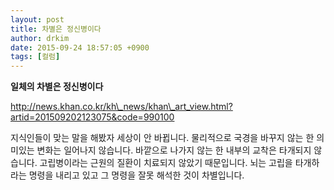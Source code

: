 ```yaml
---
layout: post
title: 차별은 정신병이다
author: drkim
date: 2015-09-24 18:57:05 +0900
tags: [컬럼]
---
```

**일체의 차별은 정신병이다** 

  


http://news.khan.co.kr/kh\_news/khan\_art_view.html?artid=201509202123075&code=990100 

  


지식인들이 맞는 말을 해봤자 세상이 안 바뀝니다. 물리적으로 국경을 바꾸지 않는 한 의미있는 변화는 일어나지 않습니다. 바깥으로 나가지 않는 한 내부의 교착은 타개되지 않습니다. 고립병이라는 근원의 질환이 치료되지 않았기 때문입니다. 뇌는 고립을 타개하라는 명령을 내리고 있고 그 명령을 잘못 해석한 것이 차별입니다.